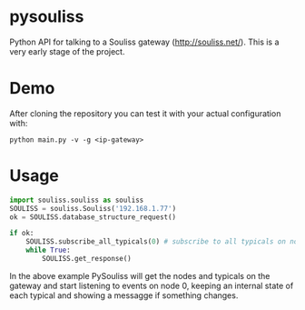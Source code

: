 # pysouliss
Python API for talking to a Souliss gateway (http://souliss.net/). This is a very early stage of the project.

# Demo
After cloning the repository you can test it with your actual configuration with:
```
python main.py -v -g <ip-gateway>
```

# Usage
```python
import souliss.souliss as souliss
SOULISS = souliss.Souliss('192.168.1.77')
ok = SOULISS.database_structure_request()

if ok:
    SOULISS.subscribe_all_typicals(0) # subscribe to all typicals on node 0
    while True:
        SOULISS.get_response()
```

In the above example PySouliss will get the nodes and typicals on the gateway and start listening to events on node 0, keeping an internal state of each typical and showing a messagge if something changes.

